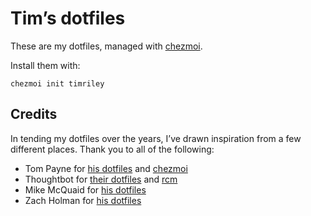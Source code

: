 # Tim’s dotfiles

These are my dotfiles, managed with [chezmoi](https://github.com/twpayne/chezmoi).

Install them with:

```
chezmoi init timriley
```

## Credits

In tending my dotfiles over the years, I’ve drawn inspiration from a few different places.
Thank you to all of the following:

- Tom Payne for [his dotfiles](https://github.com/twpayne/dotfiles) and [chezmoi](https://github.com/twpayne/chezmoi)
- Thoughtbot for [their dotfiles](https://github.com/thoughtbot/dotfiles) and [rcm](https://github.com/thoughtbot/rcm)
- Mike McQuaid for [his dotfiles](https://github.com/MikeMcQuaid/dotfiles)
- Zach Holman for [his dotfiles](https://github.com/holman/dotfiles)
